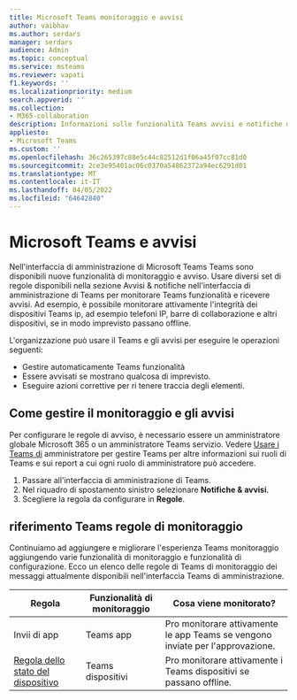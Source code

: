 ```yaml
---
title: Microsoft Teams monitoraggio e avvisi
author: vaibhav
ms.author: serdars
manager: serdars
audience: Admin
ms.topic: conceptual
ms.service: msteams
ms.reviewer: vapati
f1.keywords: ''
ms.localizationpriority: medium
search.appverid: ''
ms.collection:
- M365-collaboration
description: Informazioni sulle funzionalità Teams avvisi e notifiche disponibili nell'Microsoft Teams di amministrazione.
appliesto:
- Microsoft Teams
ms.custom: ''
ms.openlocfilehash: 36c265397c88e5c44c82512d1f06a45f07cc81d0
ms.sourcegitcommit: 2ce3e95401ac06c0370a54862372a94ec6291d01
ms.translationtype: MT
ms.contentlocale: it-IT
ms.lasthandoff: 04/05/2022
ms.locfileid: "64642840"
---
```

# <a name="microsoft-teams-monitoring-and-alerting"></a>Microsoft Teams e avvisi

Nell'interfaccia di amministrazione di Microsoft Teams Teams sono disponibili nuove funzionalità di monitoraggio e avviso. Usare diversi set di regole disponibili nella sezione  Avvisi & notifiche nell'interfaccia di amministrazione di Teams per monitorare Teams funzionalità e ricevere avvisi. Ad esempio, è possibile monitorare attivamente l'integrità dei dispositivi Teams ip, ad esempio telefoni IP, barre di collaborazione e altri dispositivi, se in modo imprevisto passano offline.  

L'organizzazione può usare il Teams e gli avvisi per eseguire le operazioni seguenti:

- Gestire automaticamente Teams funzionalità
- Essere avvisati se mostrano qualcosa di imprevisto.
- Eseguire azioni correttive per ri tenere traccia degli elementi.

## <a name="how-to-manage-monitoring-and-alerting"></a>Come gestire il monitoraggio e gli avvisi

 Per configurare le regole di avviso, è necessario essere un amministratore globale Microsoft 365 o un amministratore Teams servizio. Vedere [Usare i Teams di](../using-admin-roles.md) amministratore per gestire Teams per altre informazioni sui ruoli di Teams e sui report a cui ogni ruolo di amministratore può accedere.

1. Passare all'interfaccia di amministrazione di Teams.
2. Nel riquadro di spostamento sinistro selezionare **Notifiche & avvisi**.
3. Scegliere la regola da configurare in **Regole**.

## <a name="teams-monitoring-rules-reference"></a>riferimento Teams regole di monitoraggio

Continuiamo ad aggiungere e migliorare l'esperienza Teams monitoraggio aggiungendo varie funzionalità di monitoraggio e funzionalità di configurazione. Ecco un elenco delle regole di Teams di monitoraggio dei messaggi attualmente disponibili nell'interfaccia Teams di amministrazione.


|Regola  |Funzionalità di monitoraggio|Cosa viene monitorato? |
|---------|---------|---------|
|Invii di app  |Teams app | Pro monitorare attivamente le app Teams se vengono inviate per l'approvazione.|
|[Regola dello stato del dispositivo](device-health-status.md)  |Teams dispositivi | Pro monitorare attivamente i Teams dispositivi se passano offline.|
